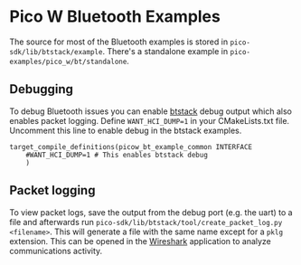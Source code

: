 # Pico W Bluetooth Examples

The source for most of the Bluetooth examples is stored in `pico-sdk/lib/btstack/example`.
There's a standalone example in `pico-examples/pico_w/bt/standalone`.

## Debugging

To debug Bluetooth issues you can enable [btstack](https://github.com/bluekitchen/btstack) debug output which also enables packet logging.
Define `WANT_HCI_DUMP=1` in your CMakeLists.txt file. Uncomment this line to enable debug in the btstack examples.

	target_compile_definitions(picow_bt_example_common INTERFACE
	    #WANT_HCI_DUMP=1 # This enables btstack debug
	    )

## Packet logging

To view packet logs, save the output from the debug port (e.g. the uart) to a file and afterwards run `pico-sdk/lib/btstack/tool/create_packet_log.py <filename>`.
This will generate a file with the same name except for a `pklg` extension. This can be opened in the [Wireshark](https://www.wireshark.org) application to analyze communications activity.
